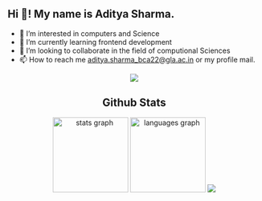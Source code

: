 # <h2 align="left">Hi 👋! My name is Aditya Sharma.</h2>
- 👀 I’m interested in computers and Science
- 🌱 I’m currently learning frontend development
- 💞️ I’m looking to collaborate in the field of computional Sciences
- 📫 How to reach me aditya.sharma_bca22@gla.ac.in or my profile mail.
<div align="center">
<img src="https://thumbs.gfycat.com/TestyDisloyalChinchilla-size_restricted.gif"> 

## Github Stats

<div align="center">
  <img src="https://github-readme-stats.vercel.app/api?hide_title=false&hide_rank=false&show_icons=true&include_all_commits=true&count_private=true&disable_animations=false&theme=dracula&locale=en&hide_border=false&username=adityasharma004" height="150" alt="stats graph"  />
  <img src="https://github-readme-stats.vercel.app/api/top-langs?locale=en&hide_title=false&layout=compact&card_width=320&langs_count=5&theme=dracula&hide_border=false&username=adityasharma004" height="150" alt="languages graph"  />
<img src="https://github-readme-streak-stats.herokuapp.com/?user=adityasharma004">


</div>

<!---
adityasharma004/adityasharma004 is a ✨ special ✨ repository because its `README.md` (this file) appears on your GitHub profile.
You can click the Preview link to take a look at your changes.
--->
